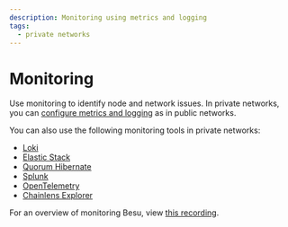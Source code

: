 ```yaml
---
description: Monitoring using metrics and logging
tags:
  - private networks
---
```


# Monitoring

Use monitoring to identify node and network issues. In private networks, you can [configure metrics and logging](../../../public-networks/how-to/monitor/index.md) as in public networks.

You can also use the following monitoring tools in private networks:

- [Loki](loki.md)
- [Elastic Stack](elastic-stack.md)
- [Quorum Hibernate](quorum-hibernate.md)
- [Splunk](splunk.md)
- [OpenTelemetry](opentelemetry.md)
- [Chainlens Explorer](chainlens.md)

For an overview of monitoring Besu, view [this recording](https://www.youtube.com/watch?v=7BuutRe0I28&feature=youtu.be).
